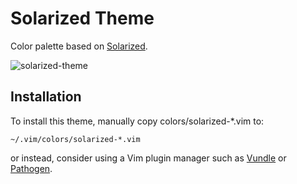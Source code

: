 # Solarized Theme

Color palette based on [Solarized](https://github.com/altercation/vim-colors-solarized).

![solarized-theme](http://static.tuxico.com/solarized-theme/solarized-theme.png)

## Installation

To install this theme, manually copy colors/solarized-\*.vim to:

    ~/.vim/colors/solarized-*.vim

or instead, consider using a Vim plugin manager such as
[Vundle](https://github.com/gmarik/Vundle.vim) or
[Pathogen](https://github.com/tpope/vim-pathogen).

